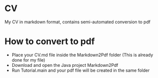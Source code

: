 # CV
My CV in markdown format, contains semi-automated conversion to pdf

# How to convert to pdf
- Place your CV.md file inside the Markdown2Pdf folder (This is already done for my file)
- Download and open the Java project Markdown2Pdf
- Run Tutorial.main and your pdf file will be created in the same folder
